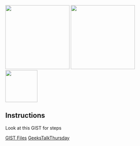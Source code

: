 <p>
<img width=200 src="https://geekstalkthursday.co.ke/img/1logo.png">
<img width=200 src="https://appslab.co.ke/images/logo.png">
<img width=100 src="https://manuel.appslab.co.ke/img/geek.png">
</p>


## Instructions
Look at this GIST for steps

[GIST Files](https://gist.github.com/manuelgeek/23a07b9c725bb6f6c589b7fd3644a634)
[GeeksTalkThursday]( https://geekstalkthursday.co.ke/blog/laravel-admin-using-multiple-guards-071420182344)

